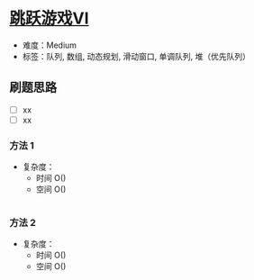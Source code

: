 # [跳跃游戏VI](https://leetcode-cn.com/problems/jump-game-vi/)

- 难度：Medium
- 标签：队列, 数组, 动态规划, 滑动窗口, 单调队列, 堆（优先队列）

## 刷题思路

- [ ] xx
- [ ] xx

### 方法 1

- 复杂度：
    - 时间 O()
    - 空间 O()

``` js

```

### 方法 2

- 复杂度：
    - 时间 O()
    - 空间 O()

``` js

```
